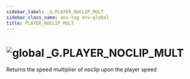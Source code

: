 ```yaml
---
sidebar_label: _G.PLAYER_NOCLIP_MULT
sidebar_class_name: env-tag env-global
title: PLAYER_NOCLIP_MULT
---
```


# <img src='/img/wiki/global.png' alt='global' classname='env-tag' /> **_G**.PLAYER_NOCLIP_MULT
Returns the speed multiplier of noclip upon the player speed<br/>
